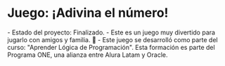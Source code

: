 <h1> Juego: ¡Adivina el número! </h1>
- Estado del proyecto: Finalizado.
- Este es un juego muy divertido para jugarlo con amigos y familia. 🌟
- Este juego se desarrolló como parte del curso: "Aprender Lógica de Programación".
Esta formación es parte del Programa ONE, una alianza entre Alura Latam y Oracle.

